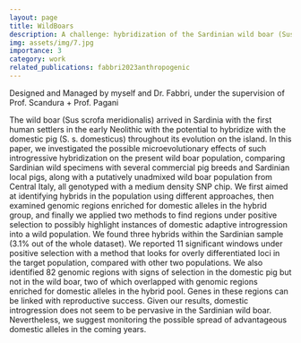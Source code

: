 ```yaml
---
layout: page
title: WildBoars
description: A challenge: hybridization of the Sardinian wild boar (Sus scrofa meridionalis)
img: assets/img/7.jpg
importance: 3
category: work
related_publications: fabbri2023anthropogenic
---
```


Designed and Managed by myself and Dr. Fabbri, under the supervision of Prof. Scandura + Prof. Pagani

The wild boar (Sus scrofa meridionalis) arrived in Sardinia with the first human settlers in the early Neolithic with the potential to hybridize with the domestic pig (S. s. domesticus) throughout its evolution on the island. In this paper, we investigated the possible microevolutionary effects of such introgressive hybridization on the present wild boar population, comparing Sardinian wild specimens with several commercial pig breeds and Sardinian local pigs, along with a putatively unadmixed wild boar population from Central Italy, all genotyped with a medium density SNP chip. We first aimed at identifying hybrids in the population using different approaches, then examined genomic regions enriched for domestic alleles in the hybrid group, and finally we applied two methods to find regions under positive selection to possibly highlight instances of domestic adaptive introgression into a wild population. We found three hybrids within the Sardinian sample (3.1% out of the whole dataset). We reported 11 significant windows under positive selection with a method that looks for overly differentiated loci in the target population, compared with other two populations. We also identified 82 genomic regions with signs of selection in the domestic pig but not in the wild boar, two of which overlapped with genomic regions enriched for domestic alleles in the hybrid pool. Genes in these regions can be linked with reproductive success. Given our results, domestic introgression does not seem to be pervasive in the Sardinian wild boar. Nevertheless, we suggest monitoring the possible spread of advantageous domestic alleles in the coming years. 
